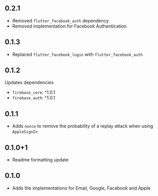 ## 0.2.1

- Removed `flutter_facebook_auth` dependency
- Removed implementation for Facebook Authentication

## 0.1.3

- Replaced `flutter_facebook_login` with `flutter_facebook_auth`

## 0.1.2

Updates dependencies

- `firebase_core`: ^1.0.1
- `firebase_auth`: ^1.0.1

## 0.1.1

- Adds `nonce` to remove the probability of a replay attack when using `AppleSignIn`

## 0.1.0+1

- Readme formatting update

## 0.1.0

- Adds the implementations for Email, Google, Facebook and Apple

